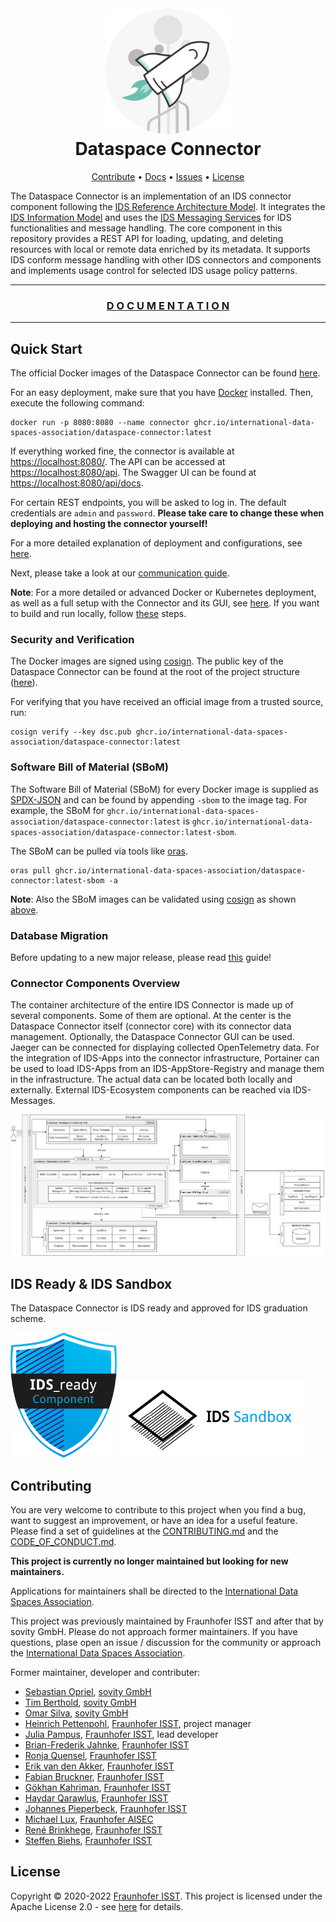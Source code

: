 <h1 align="center">
  <br>
    <img alt="Logo" height="200" src="docs/assets/images/dsc_logo.png"/>
  <br>
      Dataspace Connector
  <br>
</h1>


<p align="center">
  <a href="#contributing">Contribute</a> •
  <a href="https://international-data-spaces-association.github.io/DataspaceConnector/">Docs</a> •
  <a href="https://github.com/International-Data-Spaces-Association/DataspaceConnector/issues">Issues</a> •
  <a href="#license">License</a>
</p>

The Dataspace Connector is an implementation of an IDS connector component following the
[IDS Reference Architecture Model](https://www.internationaldataspaces.org/wp-content/uploads/2019/03/IDS-Reference-Architecture-Model-3.0.pdf).
It integrates the [IDS Information Model](https://github.com/International-Data-Spaces-Association/InformationModel)
and uses the [IDS Messaging Services](https://github.com/International-Data-Spaces-Association/IDS-Messaging-Services)
for IDS functionalities and message handling.
The core component in this repository provides a REST API for loading, updating, and deleting
resources with local or remote data enriched by its metadata. It supports IDS conform message
handling with other IDS connectors and components and implements usage control for selected IDS
usage policy patterns.

***

<h3 align="center" >
  <a href="https://international-data-spaces-association.github.io/DataspaceConnector/">
    D O C U M E N T A T I O N
  </a>
</h3>

***

## Quick Start

The official Docker images of the Dataspace Connector can be found
[here](https://github.com/International-Data-Spaces-Association/DataspaceConnector/pkgs/container/dataspace-connector).

For an easy deployment, make sure that you have [Docker](https://docs.docker.com/get-docker/)
installed. Then, execute the following command:

```commandline
docker run -p 8080:8080 --name connector ghcr.io/international-data-spaces-association/dataspace-connector:latest
```

If everything worked fine, the connector is available at
[https://localhost:8080/](https://localhost:8080/). The API can be accessed at
[https://localhost:8080/api](https://localhost:8080/api). The Swagger UI can be found at
[https://localhost:8080/api/docs](https://localhost:8080/api/docs).

For certain REST endpoints, you will be asked to log in. The default credentials are `admin` and
`password`. **Please take care to change these when deploying and hosting the connector yourself!**

For a more detailed explanation of deployment and configurations, see
[here](https://international-data-spaces-association.github.io/DataspaceConnector/Deployment).

Next, please take a look at our
[communication guide](https://international-data-spaces-association.github.io/DataspaceConnector/CommunicationGuide).

**Note**:
For a more detailed or advanced Docker or Kubernetes deployment, as well as a full setup with the
Connector and its GUI, see [here](https://github.com/International-Data-Spaces-Association/IDS-Deployment-Examples/tree/main/dataspace-connector).
If you want to build and run locally, follow [these](https://international-data-spaces-association.github.io/DataspaceConnector/GettingStarted#local-build) steps.


### Security and Verification

The Docker images are signed using [cosign](https://github.com/sigstore/cosign).
The public key of the Dataspace Connector can be found at the root of the project structure
([here](https://github.com/International-Data-Spaces-Association/DataspaceConnector/blob/main/dsc.pub)).

For verifying that you have received an official image from a trusted source, run:

```commandline
cosign verify --key dsc.pub ghcr.io/international-data-spaces-association/dataspace-connector:latest
```

### Software Bill of Material (SBoM)

The Software Bill of Material (SBoM) for every Docker image is supplied as
[SPDX-JSON](https://spdx.org/licenses/JSON.html) and can be found by appending `-sbom` to the
image tag. For example, the SBoM for `ghcr.io/international-data-spaces-association/dataspace-connector:latest`
is `ghcr.io/international-data-spaces-association/dataspace-connector:latest-sbom`.

The SBoM can be pulled via tools like [oras](https://github.com/oras-project/oras).

```commandline
oras pull ghcr.io/international-data-spaces-association/dataspace-connector:latest-sbom -a
```

**Note**: Also the SBoM images can be validated using [cosign](https://github.com/sigstore/cosign)
as shown [above](#security-and-verification).

### Database Migration

Before updating to a new major release, please read
<a href="https://international-data-spaces-association.github.io/DataspaceConnector/Deployment/DatabaseMigration">this</a>
guide!

### Connector Components Overview

The container architecture of the entire IDS Connector is made up of several components. Some of them are optional. At the center is the Dataspace Connector itself (connector core) with its connector data management. Optionally, the Dataspace Connector GUI can be used. Jaeger can be connected for displaying collected OpenTelemetry data. For the integration of IDS-Apps into the connector infrastructure, Portainer can be used to load IDS-Apps from an IDS-AppStore-Registry and manage them in the infrastructure. The actual data can be located both locally and externally. External IDS-Ecosystem components can be reached via IDS-Messages.

![Container Overview](docs/assets/images/container-overview.jpg)

## IDS Ready & IDS Sandbox

The Dataspace Connector is IDS ready and approved for IDS graduation scheme.

<a href="https://internationaldataspaces.org/ids-ready-open-source-software-dataspace-connector-enables-sovereign-data-exchange/" target="_blank"><img alt="IDS Ready" height="200" src="docs/assets/images/ids_ready_logo.jpg"/></a>
<a href="https://github.com/International-Data-Spaces-Association/idsa/blob/main/graduation_scheme/Projects.md" target="_blank"><img alt="IDS Sandbox" src="docs/assets/images/ids_sandbox.png"/></a>

## Contributing

You are very welcome to contribute to this project when you find a bug, want to suggest an
improvement, or have an idea for a useful feature. Please find a set of guidelines at the
[CONTRIBUTING.md](CONTRIBUTING.md) and the [CODE_OF_CONDUCT.md](CODE_OF_CONDUCT.md).

**This project is currently no longer maintained but looking for new maintainers.**

Applications for maintainers shall be directed to the [International Data Spaces Association](mailto:info@internationaldataspaces.org).

This project was previously maintained by Fraunhofer ISST and after that by sovity GmbH.
Please do not approach former maintainers. If you have questions, plase open an issue / discussion for the community or approach the [International Data Spaces Association](mailto:info@internationaldataspaces.org).

Former maintainer, developer and contributer:

* [Sebastian Opriel](https://github.com/SebastianOpriel), [sovity GmbH](http://sovity.de)
* [Tim Berthold](https://github.com/tmberthold), [sovity GmbH](http://sovity.de)
* [Omar Silva](https://github.com/omarsilva1), [sovity GmbH](http://sovity.de)
* [Heinrich Pettenpohl](https://github.com/HeinrichPet), [Fraunhofer ISST](https://www.isst.fraunhofer.de/en.html), project manager
* [Julia Pampus](https://github.com/juliapampus), [Fraunhofer ISST](https://www.isst.fraunhofer.de/en.html), lead developer
* [Brian-Frederik Jahnke](https://github.com/brianjahnke), [Fraunhofer ISST](https://www.isst.fraunhofer.de/en.html)
* [Ronja Quensel](https://github.com/ronjaquensel), [Fraunhofer ISST](https://www.isst.fraunhofer.de/en.html)
* [Erik van den Akker](https://github.com/vdakker), [Fraunhofer ISST](https://www.isst.fraunhofer.de/en.html)
* [Fabian Bruckner](https://github.com/fabianbruckner), [Fraunhofer ISST](https://www.isst.fraunhofer.de/en.html)
* [Gökhan Kahriman](https://github.com/goekhanKahriman), [Fraunhofer ISST](https://www.isst.fraunhofer.de/en.html)
* [Haydar Qarawlus](https://github.com/hqarawlus), [Fraunhofer ISST](https://www.isst.fraunhofer.de/en.html)
* [Johannes Pieperbeck](https://github.com/jpieperbeck), [Fraunhofer ISST](https://www.isst.fraunhofer.de/en.html)
* [Michael Lux](https://github.com/milux), [Fraunhofer AISEC](https://www.aisec.fraunhofer.de/en.html)
* [René Brinkhege](https://github.com/renebrinkhege), [Fraunhofer ISST](https://www.isst.fraunhofer.de/en.html)
* [Steffen Biehs](https://github.com/steffen-biehs), [Fraunhofer ISST](https://www.isst.fraunhofer.de/en.html)

## License
Copyright © 2020-2022 [Fraunhofer ISST](https://www.isst.fraunhofer.de/en.html).
This project is licensed under the Apache License 2.0 - see [here](LICENSE) for details.
